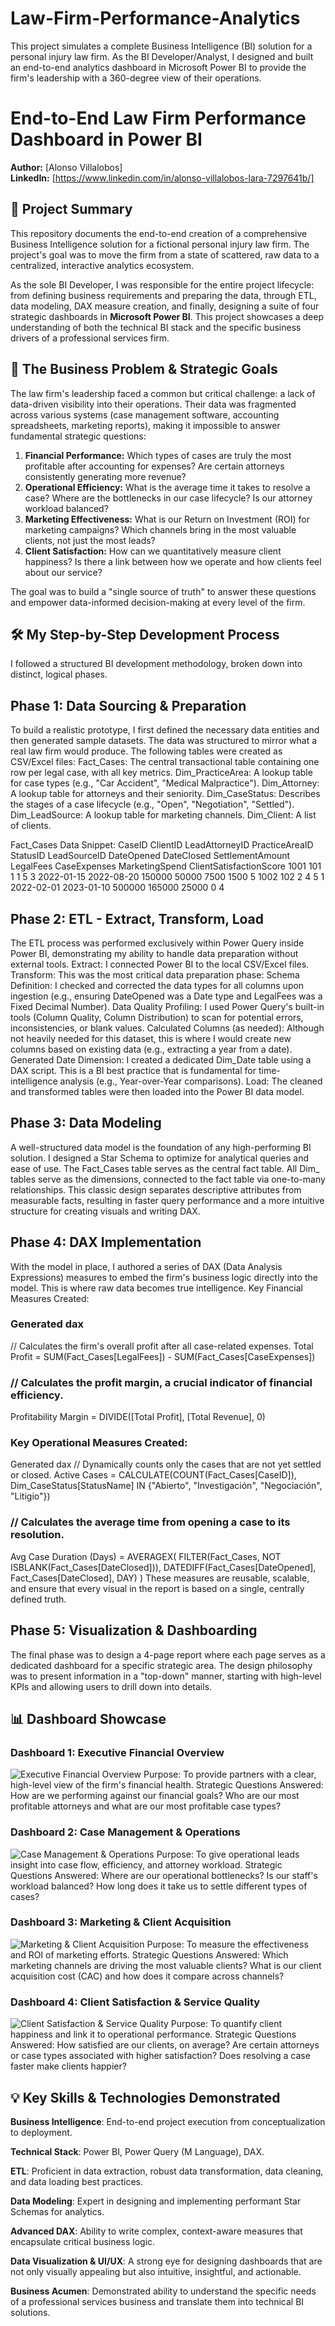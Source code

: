 # Law-Firm-Performance-Analytics
This project simulates a complete Business Intelligence (BI) solution for a personal injury law firm. As the BI Developer/Analyst, I designed and built an end-to-end analytics dashboard in Microsoft Power BI to provide the firm's leadership with a 360-degree view of their operations.

# End-to-End Law Firm Performance Dashboard in Power BI

**Author:** [Alonso Villalobos]  
**LinkedIn:** [https://www.linkedin.com/in/alonso-villalobos-lara-7297641b/]  

## 🚀 Project Summary

This repository documents the end-to-end creation of a comprehensive Business Intelligence solution for a fictional personal injury law firm. The project's goal was to move the firm from a state of scattered, raw data to a centralized, interactive analytics ecosystem.

As the sole BI Developer, I was responsible for the entire project lifecycle: from defining business requirements and preparing the data, through ETL, data modeling, DAX measure creation, and finally, designing a suite of four strategic dashboards in **Microsoft Power BI**. This project showcases a deep understanding of both the technical BI stack and the specific business drivers of a professional services firm.

## 🎯 The Business Problem & Strategic Goals

The law firm's leadership faced a common but critical challenge: a lack of data-driven visibility into their operations. Their data was fragmented across various systems (case management software, accounting spreadsheets, marketing reports), making it impossible to answer fundamental strategic questions:

1.  **Financial Performance:** Which types of cases are truly the most profitable after accounting for expenses? Are certain attorneys consistently generating more revenue?
2.  **Operational Efficiency:** What is the average time it takes to resolve a case? Where are the bottlenecks in our case lifecycle? Is our attorney workload balanced?
3.  **Marketing Effectiveness:** What is our Return on Investment (ROI) for marketing campaigns? Which channels bring in the most valuable clients, not just the most leads?
4.  **Client Satisfaction:** How can we quantitatively measure client happiness? Is there a link between how we operate and how clients feel about our service?

The goal was to build a "single source of truth" to answer these questions and empower data-informed decision-making at every level of the firm.

## 🛠️ My Step-by-Step Development Process

I followed a structured BI development methodology, broken down into distinct, logical phases.

## Phase 1: Data Sourcing & Preparation

To build a realistic prototype, I first defined the necessary data entities and then generated sample datasets. The data was structured to mirror what a real law firm would produce.
The following tables were created as CSV/Excel files:
Fact_Cases: The central transactional table containing one row per legal case, with all key metrics.
Dim_PracticeArea: A lookup table for case types (e.g., "Car Accident", "Medical Malpractice").
Dim_Attorney: A lookup table for attorneys and their seniority.
Dim_CaseStatus: Describes the stages of a case lifecycle (e.g., "Open", "Negotiation", "Settled").
Dim_LeadSource: A lookup table for marketing channels.
Dim_Client: A list of clients.


Fact_Cases Data Snippet:
CaseID	ClientID	LeadAttorneyID	PracticeAreaID	StatusID	LeadSourceID	DateOpened	DateClosed	SettlementAmount	LegalFees	CaseExpenses	MarketingSpend	ClientSatisfactionScore
1001	101	1	1	5	3	2022-01-15	2022-08-20	150000	50000	7500	1500	5
1002	102	2	4	5	1	2022-02-01	2023-01-10	500000	165000	25000	0	4

## Phase 2: ETL - Extract, Transform, Load

The ETL process was performed exclusively within Power Query inside Power BI, demonstrating my ability to handle data preparation without external tools.
Extract: I connected Power BI to the local CSV/Excel files.
Transform: This was the most critical data preparation phase:
Schema Definition: I checked and corrected the data types for all columns upon ingestion (e.g., ensuring DateOpened was a Date type and LegalFees was a Fixed Decimal Number).
Data Quality Profiling: I used Power Query's built-in tools (Column Quality, Column Distribution) to scan for potential errors, inconsistencies, or blank values.
Calculated Columns (as needed): Although not heavily needed for this dataset, this is where I would create new columns based on existing data (e.g., extracting a year from a date).
Generated Date Dimension: I created a dedicated Dim_Date table using a DAX script. This is a BI best practice that is fundamental for time-intelligence analysis (e.g., Year-over-Year comparisons).
Load: The cleaned and transformed tables were then loaded into the Power BI data model.

## Phase 3: Data Modeling

A well-structured data model is the foundation of any high-performing BI solution. I designed a Star Schema to optimize for analytical queries and ease of use.
The Fact_Cases table serves as the central fact table.
All Dim_ tables serve as the dimensions, connected to the fact table via one-to-many relationships.
This classic design separates descriptive attributes from measurable facts, resulting in faster query performance and a more intuitive structure for creating visuals and writing DAX.

## Phase 4: DAX Implementation

With the model in place, I authored a series of DAX (Data Analysis Expressions) measures to embed the firm's business logic directly into the model. This is where raw data becomes true intelligence.
Key Financial Measures Created:

### Generated dax
// Calculates the firm's overall profit after all case-related expenses.
Total Profit = SUM(Fact_Cases[LegalFees]) - SUM(Fact_Cases[CaseExpenses])

### // Calculates the profit margin, a crucial indicator of financial efficiency.
Profitability Margin = DIVIDE([Total Profit], [Total Revenue], 0)

### Key Operational Measures Created:
Generated dax
// Dynamically counts only the cases that are not yet settled or closed.
Active Cases = CALCULATE(COUNT(Fact_Cases[CaseID]), Dim_CaseStatus[StatusName] IN {"Abierto", "Investigación", "Negociación", "Litigio"})

### // Calculates the average time from opening a case to its resolution.
Avg Case Duration (Days) = 
AVERAGEX(
    FILTER(Fact_Cases, NOT ISBLANK(Fact_Cases[DateClosed])),
    DATEDIFF(Fact_Cases[DateOpened], Fact_Cases[DateClosed], DAY)
)
These measures are reusable, scalable, and ensure that every visual in the report is based on a single, centrally defined truth.

## Phase 5: Visualization & Dashboarding

The final phase was to design a 4-page report where each page serves as a dedicated dashboard for a specific strategic area. The design philosophy was to present information in a "top-down" manner, starting with high-level KPIs and allowing users to drill down into details.

## 📊 Dashboard Showcase

### Dashboard 1: Executive Financial Overview
![Executive Financial Overview](snapshots/dashboard1.png)
Purpose: To provide partners with a clear, high-level view of the firm's financial health.
Strategic Questions Answered: How are we performing against our financial goals? Who are our most profitable attorneys and what are our most profitable case types?

### Dashboard 2: Case Management & Operations
![Case Management & Operations](snapshots/dashboard2.png)
Purpose: To give operational leads insight into case flow, efficiency, and attorney workload.
Strategic Questions Answered: Where are our operational bottlenecks? Is our staff's workload balanced? How long does it take us to settle different types of cases?

### Dashboard 3: Marketing & Client Acquisition
![Marketing & Client Acquisition](snapshots/dashboard3.png)
Purpose: To measure the effectiveness and ROI of marketing efforts.
Strategic Questions Answered: Which marketing channels are driving the most valuable clients? What is our client acquisition cost (CAC) and how does it compare across channels?

### Dashboard 4: Client Satisfaction & Service Quality
![Client Satisfaction & Service Quality](snapshots/dashboard4.png)
Purpose: To quantify client happiness and link it to operational performance.
Strategic Questions Answered: How satisfied are our clients, on average? Are certain attorneys or case types associated with higher satisfaction? Does resolving a case faster make clients happier?

## 💡 Key Skills & Technologies Demonstrated

**Business Intelligence**: End-to-end project execution from conceptualization to deployment.

**Technical Stack**: Power BI, Power Query (M Language), DAX.

**ETL**: Proficient in data extraction, robust data transformation, data cleaning, and data loading best practices.

**Data Modeling**: Expert in designing and implementing performant Star Schemas for analytics.

**Advanced DAX**: Ability to write complex, context-aware measures that encapsulate critical business logic.

**Data Visualization & UI/UX**: A strong eye for designing dashboards that are not only visually appealing but also intuitive, insightful, and actionable.

**Business Acumen**: Demonstrated ability to understand the specific needs of a professional services business and translate them into technical BI solutions.
